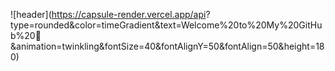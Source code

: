![header](https://capsule-render.vercel.app/api?
type=rounded&color=timeGradient&text=Welcome%20to%20My%20GitHub%20👋
&animation=twinkling&fontSize=40&fontAlignY=50&fontAlign=50&height=180)

<!--
**monolith98/monolith98** is a ✨ _special_ ✨ repository because its `README.md` (this file) appears on your GitHub profile.

Here are some ideas to get you started:

- 🔭 I’m currently working on ...
- 🌱 I’m currently learning ...
- 👯 I’m looking to collaborate on ...
- 🤔 I’m looking for help with ...
- 💬 Ask me about ...
- 📫 How to reach me: ...
- 😄 Pronouns: ...
- ⚡ Fun fact: ...
-->
